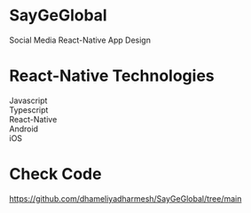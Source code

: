 # SayGeGlobal
Social Media React-Native App Design

# React-Native Technologies
Javascript<br/>
Typescript<br/>
React-Native<br/>
Android<br/>
iOS<br/>


# Check Code
[https://github.com/dhameliyadharmesh/SayGeGlobal/tree/main
](https://github.com/dhameliyadharmesh/SayGeGlobal/tree/main)
